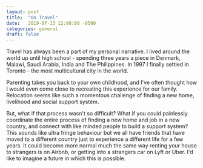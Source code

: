 ```yaml
---
layout: post
title:  "On Travel"
date:   2019-07-13 12:00:00 -0500
categories: general
draft: false
---
```


Travel has always been a part of my personal narrative. I lived around the world up until high school - spending three years a piece in Denmark, Malawi, Saudi Arabia, India and The Philippines. In 1997 I finally settled in Toronto - the most multicultural city in the world.

Parenting takes you back to your own childhood, and I've often thought how I would even come close to recreating this experience for our family. Relocation seems like such a momentous challenge of finding a new home, livelihood and social support system.

But, what if that process wasn't so difficult? What if you could painlessly coordinate the entire process of finding a new home and job in a new country, and connect with like minded people to build a support system? This sounds like ultra fringe behaviour but we all have friends that have moved to a different country just to experience a different life for a few years. It could become more normal much the same way renting your house to strangers is on Airbnb, or getting into a strangers car on Lyft or Uber. I'd like to imagine a future in which this is possible.